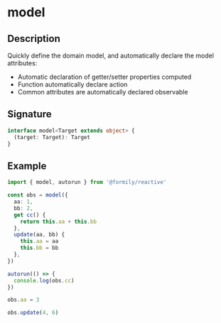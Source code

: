 # model

## Description

Quickly define the domain model, and automatically declare the model attributes:

- Automatic declaration of getter/setter properties computed
- Function automatically declare action
- Common attributes are automatically declared observable

## Signature

```ts
interface model<Target extends object> {
  (target: Target): Target
}
```

## Example

```ts
import { model, autorun } from '@formily/reactive'

const obs = model({
  aa: 1,
  bb: 2,
  get cc() {
    return this.aa + this.bb
  },
  update(aa, bb) {
    this.aa = aa
    this.bb = bb
  },
})

autorun(() => {
  console.log(obs.cc)
})

obs.aa = 3

obs.update(4, 6)
```
